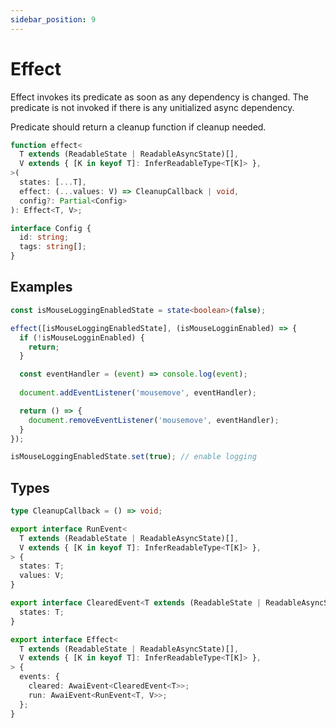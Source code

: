 ```yaml
---
sidebar_position: 9
---
```


# Effect

Effect invokes its predicate as soon as any dependency is changed. The predicate is not invoked if there is any unitialized async dependency.

Predicate should return a cleanup function if cleanup needed.

```ts
function effect<
  T extends (ReadableState | ReadableAsyncState)[],
  V extends { [K in keyof T]: InferReadableType<T[K]> },
>(
  states: [...T],
  effect: (...values: V) => CleanupCallback | void,
  config?: Partial<Config>
): Effect<T, V>;

interface Config {
  id: string;
  tags: string[];
}
```

## Examples

```ts title="Effect controlled by a state"
const isMouseLoggingEnabledState = state<boolean>(false);

effect([isMouseLoggingEnabledState], (isMouseLogginEnabled) => {
  if (!isMouseLogginEnabled) {
    return;
  }

  const eventHandler = (event) => console.log(event);
  
  document.addEventListener('mousemove', eventHandler);

  return () => {
    document.removeEventListener('mousemove', eventHandler);
  }
});

isMouseLoggingEnabledState.set(true); // enable logging
```

## Types

```ts
type CleanupCallback = () => void;

export interface RunEvent<
  T extends (ReadableState | ReadableAsyncState)[],
  V extends { [K in keyof T]: InferReadableType<T[K]> },
> {
  states: T;
  values: V;
}

export interface ClearedEvent<T extends (ReadableState | ReadableAsyncState)[]> {
  states: T;
}

export interface Effect<
  T extends (ReadableState | ReadableAsyncState)[],
  V extends { [K in keyof T]: InferReadableType<T[K]> },
> {
  events: {
    cleared: AwaiEvent<ClearedEvent<T>>;
    run: AwaiEvent<RunEvent<T, V>>;
  };
}
```
